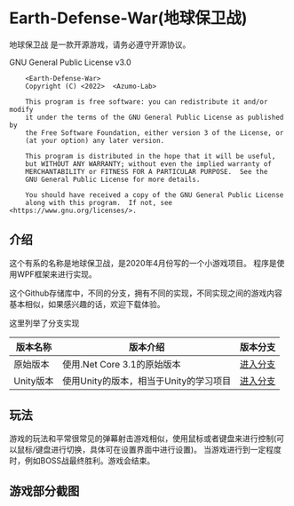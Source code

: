 # Earth-Defense-War(地球保卫战)

地球保卫战 是一款开源游戏，请务必遵守开源协议。

GNU General Public License v3.0

```
    <Earth-Defense-War>
    Copyright (C) <2022>  <Azumo-Lab>

    This program is free software: you can redistribute it and/or modify
    it under the terms of the GNU General Public License as published by
    the Free Software Foundation, either version 3 of the License, or
    (at your option) any later version.

    This program is distributed in the hope that it will be useful,
    but WITHOUT ANY WARRANTY; without even the implied warranty of
    MERCHANTABILITY or FITNESS FOR A PARTICULAR PURPOSE.  See the
    GNU General Public License for more details.

    You should have received a copy of the GNU General Public License
    along with this program.  If not, see <https://www.gnu.org/licenses/>.
```
## 介绍

这个有系的名称是地球保卫战，是2020年4月份写的一个小游戏项目。
程序是使用WPF框架来进行实现。

这个Github存储库中，不同的分支，拥有不同的实现，不同实现之间的游戏内容基本相似，如果感兴趣的话，欢迎下载体验。

这里列举了分支实现


|版本名称|版本介绍|版本分支|
|  ----  | ----  | ----  |
|原始版本|使用.Net Core 3.1的原始版本|[进入分支](https://github.com/Azumo-Lab/Earth-Defense-War/tree/EDW-2020.4-NETCore3.1)|
|Unity版本|使用Unity的版本，相当于Unity的学习项目|[进入分支](https://github.com/Azumo-Lab/Earth-Defense-War/tree/EDW-2022.12-Unity)|

## 玩法

游戏的玩法和平常很常见的弹幕射击游戏相似，使用鼠标或者键盘来进行控制(可以鼠标/键盘进行切换，具体可在设置界面中进行设置)。
当游戏进行到一定程度时，例如BOSS战最终胜利。游戏会结束。

## 游戏部分截图


